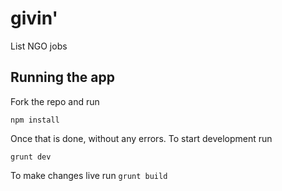 # givin'
List NGO jobs

## Running the app

Fork the repo and run

```npm install```

Once that is done, without any errors.
To start development run

```grunt dev```

To make changes live run
```grunt build```
